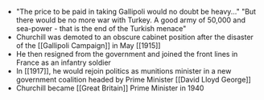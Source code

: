 
- "The price to be paid in taking Gallipoli would no doubt be heavy..." "But there would be no more war with Turkey. A good army of 50,000 and sea-power - that is the end of the Turkish menace"
- Churchill was demoted to an obscure cabinet position after the disaster of the [[Gallipoli Campaign]] in May [[1915]]
- He then resigned from the government and joined the front lines in France as an infantry soldier
- In [[1917]], he would rejoin politics as munitions minister in a new government coalition headed by Prime Minister [[David Lloyd George]]
- Churchill became [[Great Britain]] Prime Minister in 1940